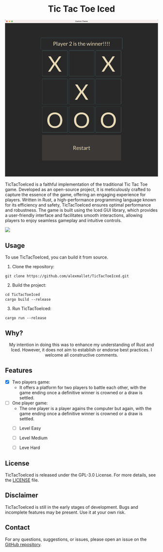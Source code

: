 <div align="center">
  
# Tic Tac Toe Iced

![Screenshot](assets/TicTacToeIced-4.png)


</div>

TicTacToeIced is a faithful implementation of the traditional Tic Tac Toe game. Developed as an open-source project, it is meticulously crafted to capture the essence of the game, offering an engaging experience for players. Written in Rust, a high-performance programming language known for its efficiency and safety, TicTacToeIced ensures optimal performance and robustness. The game is built using the Iced GUI library, which provides a user-friendly interface and facilitates smooth interactions, allowing players to enjoy seamless gameplay and intuitive controls.


<a href="https://github.com/iced-rs/iced">
  <img src="https://gist.githubusercontent.com/hecrj/ad7ecd38f6e47ff3688a38c79fd108f0/raw/74384875ecbad02ae2a926425e9bcafd0695bade/color.svg" width="130px">
</a>

## Usage

To use TicTacToeIced, you can build it from source.

1. Clone the repository:

```
git clone https://github.com/alexmallet/TicTacToeIced.git
```

2. Build the project:

```
cd TicTacToeIced
cargo build --release
```

3. Run TicTacToeIced:

```
cargo run --release
```

## Why?
<div align="center">
My intention in doing this was to enhance my understanding of Rust and Iced. However, it does not aim to establish or endorse best practices. I welcome all constructive comments.  
</div>

## Features
- [x] Two players game:
  * It offers a platform for two players to battle each other, with the game ending once a definitive winner is crowned or a draw is settled. 
- [ ] One player game:
  * The one player is a player agains the computer but again, with the game ending once a definitive winner is crowned or a draw is settled.
  - [ ] Level Easy
  - [ ] Level Medium
  - [ ] Leve Hard 



## License

TicTacToeIced is released under the GPL-3.0 License. For more details, see the [LICENSE](LICENSE) file.

## Disclaimer

TicTacToeIced is still in the early stages of development. Bugs and incomplete features may be present. Use it at your own risk.

## Contact

For any questions, suggestions, or issues, please open an issue on the [GitHub repository](https://github.com/alexmallet/TicTacToeIced/issues).

